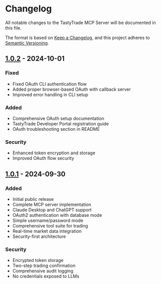 # Changelog

All notable changes to the TastyTrade MCP Server will be documented in this file.

The format is based on [Keep a Changelog](https://keepachangelog.com/en/1.0.0/),
and this project adheres to [Semantic Versioning](https://semver.org/spec/v2.0.0.html).

## [1.0.2] - 2024-10-01

### Fixed
- Fixed OAuth CLI authentication flow
- Added proper browser-based OAuth with callback server
- Improved error handling in CLI setup

### Added
- Comprehensive OAuth setup documentation
- TastyTrade Developer Portal registration guide
- OAuth troubleshooting section in README

### Security
- Enhanced token encryption and storage
- Improved OAuth flow security

## [1.0.1] - 2024-09-30

### Added
- Initial public release
- Complete MCP server implementation
- Claude Desktop and ChatGPT support
- OAuth2 authentication with database mode
- Simple username/password mode
- Comprehensive tool suite for trading
- Real-time market data integration
- Security-first architecture

### Security
- Encrypted token storage
- Two-step trading confirmation
- Comprehensive audit logging
- No credentials exposed to LLMs

[1.0.2]: https://github.com/your-username/tastytrade-mcp-server/compare/v1.0.1...v1.0.2
[1.0.1]: https://github.com/your-username/tastytrade-mcp-server/releases/tag/v1.0.1
